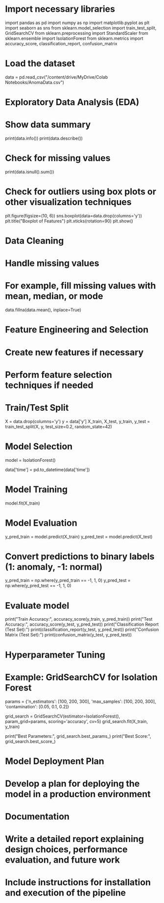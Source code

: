 # Import necessary libraries
import pandas as pd
import numpy as np
import matplotlib.pyplot as plt
import seaborn as sns
from sklearn.model_selection import train_test_split, GridSearchCV
from sklearn.preprocessing import StandardScaler
from sklearn.ensemble import IsolationForest
from sklearn.metrics import accuracy_score, classification_report, confusion_matrix

# Load the dataset
data = pd.read_csv("/content/drive/MyDrive/Colab Notebooks/AnomaData.csv")

# Exploratory Data Analysis (EDA)
# Show data summary
print(data.info())
print(data.describe())

# Check for missing values
print(data.isnull().sum())

# Check for outliers using box plots or other visualization techniques
plt.figure(figsize=(10, 6))
sns.boxplot(data=data.drop(columns='y'))
plt.title("Boxplot of Features")
plt.xticks(rotation=90)
plt.show()

# Data Cleaning
# Handle missing values
# For example, fill missing values with mean, median, or mode
data.fillna(data.mean(), inplace=True)

# Feature Engineering and Selection
# Create new features if necessary
# Perform feature selection techniques if needed

# Train/Test Split
X = data.drop(columns='y')
y = data['y']
X_train, X_test, y_train, y_test = train_test_split(X, y, test_size=0.2, random_state=42)

# Model Selection
model = IsolationForest()

data['time'] = pd.to_datetime(data['time'])

# Model Training
model.fit(X_train)

# Model Evaluation
y_pred_train = model.predict(X_train)
y_pred_test = model.predict(X_test)

# Convert predictions to binary labels (1: anomaly, -1: normal)
y_pred_train = np.where(y_pred_train == -1, 1, 0)
y_pred_test = np.where(y_pred_test == -1, 1, 0)

# Evaluate model
print("Train Accuracy:", accuracy_score(y_train, y_pred_train))
print("Test Accuracy:", accuracy_score(y_test, y_pred_test))
print("Classification Report (Test Set):")
print(classification_report(y_test, y_pred_test))
print("Confusion Matrix (Test Set):")
print(confusion_matrix(y_test, y_pred_test))

# Hyperparameter Tuning
# Example: GridSearchCV for Isolation Forest
params = {'n_estimators': [100, 200, 300],
          'max_samples': [100, 200, 300],
          'contamination': [0.05, 0.1, 0.2]}

grid_search = GridSearchCV(estimator=IsolationForest(), param_grid=params, scoring='accuracy', cv=5)
grid_search.fit(X_train, y_train)

print("Best Parameters:", grid_search.best_params_)
print("Best Score:", grid_search.best_score_)

# Model Deployment Plan
# Develop a plan for deploying the model in a production environment

# Documentation
# Write a detailed report explaining design choices, performance evaluation, and future work
# Include instructions for installation and execution of the pipeline
<!---
harvinder42/harvinder42 is a ✨ special ✨ repository because its `README.md` (this file) appears on your GitHub profile.
You can click the Preview link to take a look at your changes.
--->
